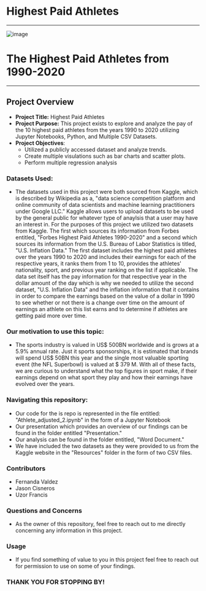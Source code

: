 # Highest Paid Athletes
***
![image](https://github.com/cisnerosjp/SMU-Project1-HighestPaidAthletes/assets/97692681/898b8cff-01a1-44bb-8fce-77b6bc46080e)
# The Highest Paid Athletes from 1990-2020
***
## Project Overview
- **Project Title:** Highest Paid Athletes
- **Project Purpose:** This project exists to explore and analyze the pay of the 10 highest paid athletes from the years 1990 to 2020 utilizing Jupyter Notebooks, Python, and Multiple CSV Datasets.
- **Project Objectives**:
  - Utilized a publicly accessed dataset and analyze trends.
  - Create multiple visulations such as bar charts and scatter plots.
  - Perform multiple regression analysis

### Datasets Used:

- The datasets used in this project were both sourced from Kaggle, which is described by Wikipedia as a, "data science competition platform and online community of data scientists and machine learning practitioners under Google LLC." Kaggle allows users to upload datasets to be used by the general public for whatever type of anaylsis that a user may have an interest in. For the purposes of this project we utilized two datasets from Kaggle. The first which sources its information from Forbes entitled, "Forbes Highest Paid Athletes 1990-2020" and a second which sources its information from the U.S. Bureau of Labor Statistics is titled, "U.S. Inflation Data." The first dataset includes the highest paid athletes over the years 1990 to 2020 and includes their earnings for each of the respective years, it ranks them from 1 to 10, provides the athletes' nationality, sport, and previous year ranking on the list if applicable. The data set itself has the pay information for that respective year in the dollar amount of the day which is why we needed to utilize the second dataset, "U.S. Inflation Data" and the inflation information that it contains in order to compare the earnings based on the value of a dollar in 1990 to see whether or not there is a change over time on the amount of earnings an athlete on this list earns and to determine if athletes are getting paid more over time.

### Our motivation to use this topic:

- The sports industry is valued in US$ 500BN worldwide and is grows at a 5.9% annual rate. Just it sports sponsorships, it is estimated that brands will spend US$ 50BN this year and the single most valuable sporting event (the NFL Superbowl) is valued at $ 379 M. With all of these facts, we are curious to understand what the top figures in sport make, if their earnings depend on what sport they play and how their earnings have evolved over the years.

### Navigating this repository:

- Our code for the is repo is represented in the file entitled: "Athlete_adjusted_2.ipynb" in the form of a Jupyter Notebook
- Our presentation which provides an overview of our findings can be found in the folder entitled "Presentation."
- Our analysis can be found in the folder entitled, "Word Document."
- We have included the two datasets as they were provided to us from the Kaggle website in the "Resources" folder in the form of two CSV files.

### Contributors

- Fernanda Valdez
- Jason Cisneros
- Uzor Francis

### Questions and Concerns

- As the owner of this repository, feel free to reach out to me directly concerning any information in this project.

### Usage

- If you find something of value to you in this project feel free to reach out for permission to use on some of your findings.

### THANK YOU FOR STOPPING BY! 
